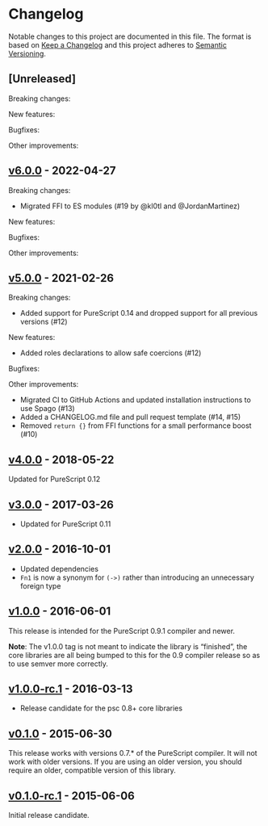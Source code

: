 # Changelog

Notable changes to this project are documented in this file. The format is based on [Keep a Changelog](https://keepachangelog.com/en/1.0.0/) and this project adheres to [Semantic Versioning](https://semver.org/spec/v2.0.0.html).

## [Unreleased]

Breaking changes:

New features:

Bugfixes:

Other improvements:

## [v6.0.0](https://github.com/purescript/purescript-functions/releases/tag/v6.0.0) - 2022-04-27

Breaking changes:
- Migrated FFI to ES modules (#19 by @kl0tl and @JordanMartinez)

New features:

Bugfixes:

Other improvements:

## [v5.0.0](https://github.com/purescript/purescript-functions/releases/tag/v5.0.0) - 2021-02-26

Breaking changes:
- Added support for PureScript 0.14 and dropped support for all previous versions (#12)

New features:
- Added roles declarations to allow safe coercions (#12)

Bugfixes:

Other improvements:
- Migrated CI to GitHub Actions and updated installation instructions to use Spago (#13)
- Added a CHANGELOG.md file and pull request template (#14, #15)
- Removed `return {}` from FFI functions for a small performance boost (#10)

## [v4.0.0](https://github.com/purescript/purescript-functions/releases/tag/v4.0.0) - 2018-05-22

Updated for PureScript 0.12

## [v3.0.0](https://github.com/purescript/purescript-functions/releases/tag/v3.0.0) - 2017-03-26

- Updated for PureScript 0.11

## [v2.0.0](https://github.com/purescript/purescript-functions/releases/tag/v2.0.0) - 2016-10-01

- Updated dependencies
- `Fn1` is now a synonym for `(->)` rather than introducing an unnecessary foreign type

## [v1.0.0](https://github.com/purescript/purescript-functions/releases/tag/v1.0.0) - 2016-06-01

This release is intended for the PureScript 0.9.1 compiler and newer.

**Note**: The v1.0.0 tag is not meant to indicate the library is “finished”, the core libraries are all being bumped to this for the 0.9 compiler release so as to use semver more correctly.

## [v1.0.0-rc.1](https://github.com/purescript/purescript-functions/releases/tag/v1.0.0-rc.1) - 2016-03-13

- Release candidate for the psc 0.8+ core libraries

## [v0.1.0](https://github.com/purescript/purescript-functions/releases/tag/v0.1.0) - 2015-06-30

This release works with versions 0.7.\* of the PureScript compiler. It will not work with older versions. If you are using an older version, you should require an older, compatible version of this library.

## [v0.1.0-rc.1](https://github.com/purescript/purescript-functions/releases/tag/v0.1.0-rc.1) - 2015-06-06

Initial release candidate.

